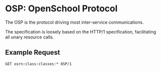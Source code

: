 # OSP: OpenSchool Protocol

The OSP is the protocol driving most inter-service communications.

The specification is loosely based on the HTTP/1 specification, facilitating all
unary resource calls.

## Example Request

```http
GET osrn:class:classes:* OSP/1
```
